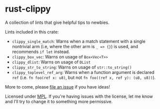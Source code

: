 rust-clippy
===========

A collection of lints that give helpful tips to newbies.


Lints included in this crate:

 - `clippy_single_match`: Warns when a match statement with a single nontrivial arm (i.e, where the other arm is `_ => {}`) is used, and recommends `if let` instead.
 - `clippy_box_vec`: Warns on usage of `Box<Vec<T>>`
 - `clippy_dlist`: Warns on usage of `DList`
 - `clippy_str_to_string`: Warns on usage of `str::to_string()`
 - `clippy_toplevel_ref_arg`: Warns when a function argument is declared `ref` (i.e. `fn foo(ref x: u8)`, but not `fn foo((ref x, ref y): (u8, u8))`).

More to come, please [file an issue](https://github.com/Manishearth/rust-clippy/issues) if you have ideas!

Licensed under [MPL](https://www.mozilla.org/MPL/2.0/). If you're having issues with the license, let me know and I'll try to change it to something more permissive.
